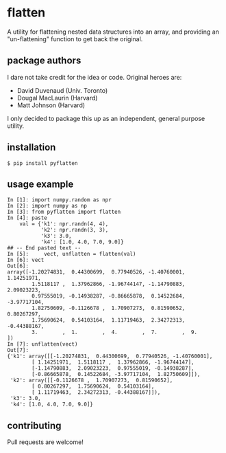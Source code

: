 # flatten

A utility for flattening nested data structures into an array, and providing an "un-flattening" function to get back the original.

## package authors

I dare not take credit for the idea or code. Original heroes are:

- David Duvenaud (Univ. Toronto)
- Dougal MacLaurin (Harvard)
- Matt Johnson (Harvard)

I only decided to package this up as an independent, general purpose utility.

## installation

    $ pip install pyflatten

## usage example

    In [1]: import numpy.random as npr
    In [2]: import numpy as np
    In [3]: from pyflatten import flatten
    In [4]: paste
        val = {'k1': npr.randn(4, 4),
               'k2': npr.randn(3, 3),
               'k3': 3.0,
               'k4': [1.0, 4.0, 7.0, 9.0]}
    ## -- End pasted text --
    In [5]:     vect, unflatten = flatten(val)
    In [6]: vect
    Out[6]:
    array([-1.20274831,  0.44300699,  0.77940526, -1.40760001,  1.14251971,
            1.5118117 ,  1.37962866, -1.96744147, -1.14790883,  2.09023223,
            0.97555019, -0.14938287, -0.86665878,  0.14522684, -3.97717104,
            1.82750609, -0.1126678 ,  1.70907273,  0.81590652,  0.80267297,
            1.75690624,  0.54103164,  1.11719463,  2.34272313, -0.44388167,
            3.        ,  1.        ,  4.        ,  7.        ,  9.        ])
    In [7]: unflatten(vect)
    Out[7]:
    {'k1': array([[-1.20274831,  0.44300699,  0.77940526, -1.40760001],
            [ 1.14251971,  1.5118117 ,  1.37962866, -1.96744147],
            [-1.14790883,  2.09023223,  0.97555019, -0.14938287],
            [-0.86665878,  0.14522684, -3.97717104,  1.82750609]]),
     'k2': array([[-0.1126678 ,  1.70907273,  0.81590652],
            [ 0.80267297,  1.75690624,  0.54103164],
            [ 1.11719463,  2.34272313, -0.44388167]]),
     'k3': 3.0,
     'k4': [1.0, 4.0, 7.0, 9.0]}

## contributing

Pull requests are welcome!